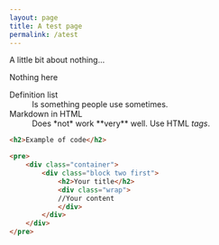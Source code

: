 ```yaml
---
layout: page
title: A test page
permalink: /atest
---
```

A little bit about nothing...

Nothing here

<!-- <style type="text/css"> .gist {height:500px; overflow:auto} </style> -->

<style type="text/css">
  .gist {overflow:auto !important;}
  .gist-file
  .gist-data {max-height: 700px; max-width: auto;}
</style>

<script src="https://gist.github.com/ojiofong/4b8bd2edce4644fa734634caaab3d222.js"></script>

<dl>
  <dt>Definition list</dt>
  <dd>Is something people use sometimes.</dd>

  <dt>Markdown in HTML</dt>
  <dd>Does *not* work **very** well. Use HTML <em>tags</em>.</dd>
</dl>

```html
<h2>Example of code</h2>

<pre>
    <div class="container">
        <div class="block two first">
            <h2>Your title</h2>
            <div class="wrap">
            //Your content
            </div>
        </div>
    </div>
</pre>
```

